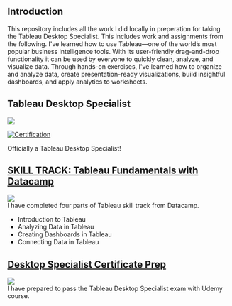 ## Introduction

This repository includes all the work I did locally in preperation for taking the Tableau Desktop Specialist. This includes work and assignments from the following.
I've learned how to use Tableau—one of the world’s most popular business intelligence tools. 
With its user-friendly drag-and-drop functionality it can be used by everyone to quickly clean, analyze, and visualize data.
Through hands-on exercises, I've learned how to organize and analyze data, create presentation-ready visualizations, build insightful dashboards, and apply analytics to worksheets. 

## Tableau Desktop Specialist
<div>
<img src=https://img.shields.io/badge/Certificate-%20Tableau%20Desktop%20Specialist-%23E97627?style=?flat-square&logo=Tableau />
</div>

[![Certification](https://user-images.githubusercontent.com/52568892/107602487-59083d00-6bef-11eb-94f5-97ea8006e630.png)](https://www.youracclaim.com/badges/54852a88-b921-4691-abc9-4312ef7a3a95?source=linked_in_profile)

Officially a Tableau Desktop Specialist!

<div>
  <h2>
  <a href="https://github.com/minji-mia/Tableau/tree/main/Datacamp" target="_blank">
    SKILL TRACK: Tableau Fundamentals with Datacamp
  </a>
  </h2>
  <a href="https://github.com/minji-mia/Tableau/blob/main/Datacamp/Datacamp%20Certificate/Tableau%20Fundamentals%20Track%20certificate.pdf" target="_blank">
  <img src=https://img.shields.io/badge/Certificate-Complete-%2303EF62?style=?flat-square&logo=DataCamp />
 </a>
<br/>
I have completed four parts of Tableau skill track from Datacamp. 

</div> 

- Introduction to Tableau
- Analyzing Data in Tableau
- Creating Dashboards in Tableau
- Connecting Data in Tableau

<div>
  <h2>
  <a href="https://github.com/minji-mia/Tableau/tree/main/Desktop%20Specialist%20Certificate%20Prep" target="_blank">
    Desktop Specialist Certificate Prep
  </a>
   </h2
 <a href="https://github.com/minji-mia/Tableau/blob/main/Desktop%20Specialist%20Certificate%20Prep/udemy%20certificate.pdf" target="_blank">
  <img src=https://img.shields.io/badge/Certificate-Complete-%23EC5252?style=?flat-square&logo=Udemy />
 </a>

<br/>
I have prepared to pass the Tableau Desktop Specialist exam with Udemy course.
</div>
